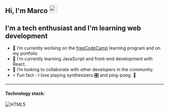 ## Hi, I'm Marco <img src="https://media.giphy.com/media/hvRJCLFzcasrR4ia7z/giphy.gif" width="25px">

## I'm a tech enthusiast and I'm learning web development

- 🔭 I’m currently working on the [freeCodeCamp](https://www.freecodecamp.org/) learning program and on my portfolio
- 🌱 I'm currently learning JavaScript and front-end development with React.
- 👯 I’m looking to collaborate with other developers in the community.
- ⚡ Fun fact - I love playing synthesizers 🎛️ and ping-pong. 🏓

<hr/>

#### Technology stack:
![HTML5](https://img.shields.io/badge/HTML5-red.svg?&logo=html5&logoColor=white)&nbsp;

